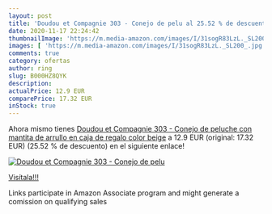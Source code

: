 ```yaml
---
layout: post
title: 'Doudou et Compagnie 303 - Conejo de pelu al 25.52 % de descuento'
date: 2020-11-17 22:24:42
thumbnailImage: 'https://m.media-amazon.com/images/I/31sogR83LzL._SL200_.jpg'
images: [ 'https://m.media-amazon.com/images/I/31sogR83LzL._SL200_.jpg' ]
comments: true
category: ofertas
author: ring
slug: B000HZ8QYK
description:
actualPrice: 12.9 EUR
comparePrice: 17.32 EUR
inStock: true
---
```


Ahora mismo tienes [Doudou et Compagnie 303 - Conejo de peluche con mantita de arrullo en caja de regalo  color beige](https://www.amazon.es/dp/B000HZ8QYK/?tag=tolees-21) a 12.9 EUR (original: 17.32 EUR) (25.52 %  de descuento) en el siguiente enlace!

[![Doudou et Compagnie 303 - Conejo de pelu](https://m.media-amazon.com/images/I/31sogR83LzL._SL200_.jpg)](https://www.amazon.es/dp/B000HZ8QYK/?tag=tolees-21)

[Visítala!!!](https://www.amazon.es/dp/B000HZ8QYK/?tag=tolees-21)

Links participate in Amazon Associate program and might generate a comission on qualifying sales
